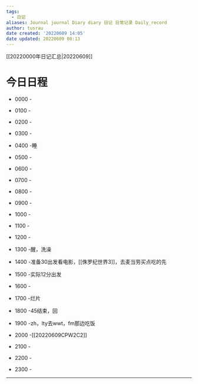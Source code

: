 ```yaml
---
tags:
  - 日记
aliases: Journal journal Diary diary 日记 日常记录 Daily_record
author: tusrau
date created: '20220609 14:05'
date updated: 20220609 08:13
---
```


[[20220000年日记汇总|20220609]]

# 今日日程

- 0000 -
- 0100 -
- 0200 -
- 0300 -
- 0400 -睡
- 0500 -
- 0600 -
- 0700 -
- 0800 -

- 0900 -
- 1000 -
- 1100 -
- 1200 -
- 1300 -醒，洗澡
- 1400 -准备30出发看电影，[[侏罗纪世界3]]，去麦当劳买点吃的先
- 1500 -实际12分出发
- 1600 -
- 1700 -烂片
- 1800 -45结束，回

- 1900 -zh，lty去wwt，fm那边吃饭
- 2000 -[[20220609CPW2C2]]
- 2100 -
- 2200 -
- 2300 -

---
